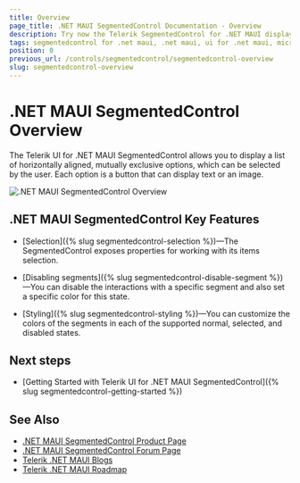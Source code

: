 ```yaml
---
title: Overview
page_title: .NET MAUI SegmentedControl Documentation - Overview
description: Try now the Telerik SegmentedControl for .NET MAUI displaying a list of horizontally aligned, mutually exclusive button options, which can be selected by the user.
tags: segmentedcontrol for .net maui, .net maui, ui for .net maui, microsoft .net maui
position: 0
previous_url: /controls/segmentedcontrol/segmentedcontrol-overview
slug: segmentedcontrol-overview
---
```


# .NET MAUI SegmentedControl Overview

The Telerik UI for .NET MAUI SegmentedControl allows you to display a list of horizontally aligned, mutually exclusive options, which can be selected by the user. Each option is a button that can display text or an image.

![.NET MAUI SegmentedControl Overview](images/segmentcontrol-overview-0.png)

## .NET MAUI SegmentedControl Key Features

* [Selection]({% slug segmentedcontrol-selection %})&mdash;The SegmentedControl exposes properties for working with its items selection.

* [Disabling segments]({% slug segmentedcontrol-disable-segment %})&mdash;You can disable the interactions with a specific segment and also set a specific color for this state.

* [Styling]({% slug segmentedcontrol-styling %})&mdash;You can customize the colors of the segments in each of the supported normal, selected, and disabled states.

## Next steps

- [Getting Started with Telerik UI for .NET MAUI SegmentedControl]({% slug segmentedcontrol-getting-started %})

## See Also

- [.NET MAUI SegmentedControl Product Page](https://www.telerik.com/maui-ui/segmented-control)
- [.NET MAUI SegmentedControl Forum Page](https://www.telerik.com/forums/maui?tagId=1785)
- [Telerik .NET MAUI Blogs](https://www.telerik.com/blogs/mobile-net-maui)
- [Telerik .NET MAUI Roadmap](https://www.telerik.com/support/whats-new/maui-ui/roadmap)